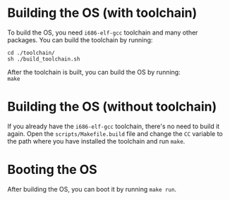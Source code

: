 # Building the OS (with toolchain)
To build the OS, you need `i686-elf-gcc` toolchain and many other packages. You can build the toolchain by running:
```
cd ./toolchain/
sh ./build_toolchain.sh
```

After the toolchain is built, you can build the OS by running: <br/>
`make`

# Building the OS (without toolchain)
If you already have the `i686-elf-gcc` toolchain, there's no need to build it again. Open the `scripts/Makefile.build` file and change the `CC` variable to the path where you have installed the toolchain and run `make`.

# Booting the OS
After building the OS, you can boot it by running `make run`.
